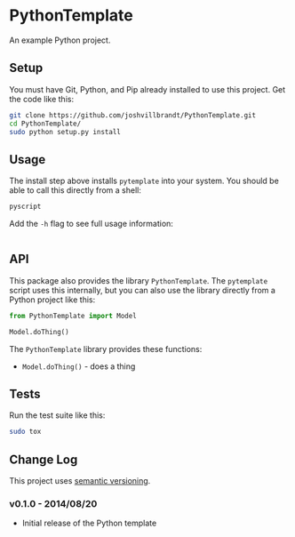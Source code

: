 # PythonTemplate

An example Python project.

## Setup

You must have Git, Python, and Pip already installed to use this project. Get the code like this:

```bash
git clone https://github.com/joshvillbrandt/PythonTemplate.git
cd PythonTemplate/
sudo python setup.py install
```

## Usage

The install step above installs `pytemplate` into your system. You should be able to call this directly from a shell:

```bash
pyscript
```

Add the `-h` flag to see full usage information:

```bash
```

## API

This package also provides the library `PythonTemplate`. The `pytemplate` script uses this internally, but you can also use the library directly from a Python project like this:

```python
from PythonTemplate import Model

Model.doThing()
```

The `PythonTemplate` library provides these functions:

* `Model.doThing()` - does a thing

## Tests

Run the test suite like this:

```bash
sudo tox
```

## Change Log

This project uses [semantic versioning](http://semver.org/).

### v0.1.0 - 2014/08/20

* Initial release of the Python template
